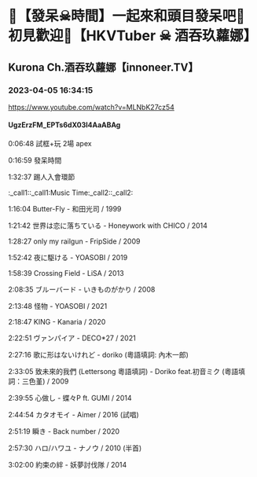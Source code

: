 # 💜【發呆☠時間】一起來和頭目發呆吧🖤初見歡迎💜【HKVTuber ☠ 酒吞玖蘿娜】

## Kurona Ch.酒吞玖蘿娜【innoneer.TV】

### 2023-04-05 16:34:15

https://www.youtube.com/watch?v=MLNbK27cz54

#### UgzErzFM_EPTs6dX03l4AaABAg

0:06:48 試框+玩 2場 apex

0:16:59 發呆時間

1:32:37 踢人入會環節



:_call1::_call1:Music Time:_call2::_call2:

1:16:04 Butter-Fly - 和田光司 / 1999

1:21:42 世界は恋に落ちている -  Honeywork with CHICO / 2014

1:28:27 only my railgun - FripSide / 2009 

1:52:42 夜に駆ける - YOASOBI / 2019

1:58:39 Crossing Field - LiSA / 2013

2:08:35 ブルーバード - いきものがかり / 2008

2:13:48 怪物 - YOASOBI / 2021

2:18:47 KING - Kanaria / 2020

2:22:51 ヴァンパイア - DECO*27 / 2021

2:27:16 歌に形はないけれど - doriko (粵語填詞: 內木一郎)

2:33:05 致未來的我們 (Lettersong 粵語填詞) - Doriko feat.初音ミク (粵語填詞：三色堇) / 2009

2:39:55 心做し - 蝶々P ft. GUMI / 2014

2:44:54 カタオモイ - Aimer / 2016 (試唱)

2:51:19 瞬き - Back number / 2020

2:57:30 ハロ/ハワユ - ナノウ / 2010 (半首)

3:02:00 約束の絆 - 妖夢討伐隊 / 2014

